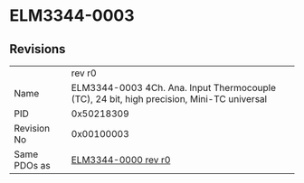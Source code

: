 # ELM3344-0003

## Revisions
<table>
<tr>
<td></td>
<td>rev r0</td>
</tr>
<tr>
<td>Name</td>
<td>ELM3344-0003 4Ch. Ana. Input Thermocouple (TC), 24 bit, high precision, Mini-TC universal</td>
</tr>
<tr>
<td>PID</td>
<td>0x50218309</td>
</tr>
<tr>
<td>Revision No</td>
<td>0x00100003</td>
</tr>
<tr>
<td>Same PDOs as</td>
<td><a href="ELM3344-0000.md">ELM3344-0000 rev r0</a></td>
</tr>
</table>
